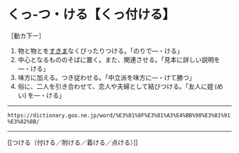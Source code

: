 # くっ‐つ・ける【くっ付ける】

［動カ下一］
1. 物と物とを[すきま](%E3%81%99%E3%81%8D%E3%81%BE%EF%BC%88%E9%9A%99%E9%96%93%EF%BC%8F%E9%80%8F%E3%81%8D%E9%96%93%EF%BC%89.md)なくぴったりつける。「のりで―・ける」
2. 中心となるもののそばに置く。また、関連させる。「見本に詳しい説明を―・ける」
3. 味方に加える。つき従わせる。「中立派を味方に―・けて勝つ」
4. 俗に、二人を引き合わせて、恋人や夫婦として結びつける。「友人に姪 (めい) を―・ける」

---
`https://dictionary.goo.ne.jp/word/%E3%81%8F%E3%81%A3%E4%BB%98%E3%81%91%E3%82%8B/`

---
[[つける（付ける／附ける／着ける／点ける）]]